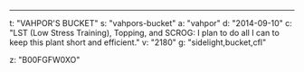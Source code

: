 ---
t: "VAHPOR'S BUCKET"
s: "vahpors-bucket"
a: "vahpor"
d: "2014-09-10"
c: "LST (Low Stress Training), Topping, and SCROG: I plan to do all I can to keep this plant short and efficient."
v: "2180"
g: "sidelight,bucket,cfl"

z: "B00FGFW0XO"
